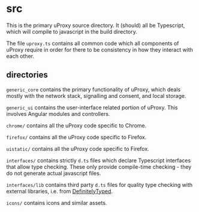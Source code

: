 src
===

This is the primary uProxy source directory.
It (should) all be Typescript, which will compile to javascript in the build
directory.

The file `uproxy.ts` contains all common code which all components of
uProxy require in order for there to be consistency in how they interact with
each other.


directories
-----------

`generic_core` contains the primary functionality of uProxy, which deals mostly
with the network stack, signalling and consent, and local storage.

`generic_ui` contains the user-interface related portion of uProxy. This
involves Angular modules and controllers.

`chrome/` contains all the uProxy code specific to Chrome.

`firefox/` contains all the uProxy code specific to Firefox.

`uistatic/` contains all the uProxy code specific to Firefox.

`interfaces/` contains strictly `d.ts` files which declare Typescript
interfaces that allow type checking. These only provide compile-time checking -
they do not generate actual javascript files.

`interfaces/lib` contains third party `d.ts` files for quality type checking
with external libraries, i.e. from
[DefinitelyTyped](https://github.com/borisyankov/DefinitelyTyped).

`icons/` contains icons and similar assets.
